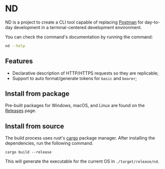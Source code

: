 # ND

ND is a project to create a CLI tool capable of replacing [Postman](https://github.com/postmanlabs) for day-to-day development in a terminal-centered development environment.

You can check the command's documentation by running the command:

```sh
nd --help
```

Features
--------

- Declarative description of HTTP/HTTPS requests so they are replicable;
- Support to auto format/generate tokens for `basic` and `bearer`;

Install from package
--------------------

Pre-built packages for Windows, macOS, and Linux are found on the
[Releases](https://github.com/rosa-gabriel/nd/releases) page.

Install from source
-------------------

The build process uses rust's [cargo](https://doc.rust-lang.org/cargo/) package manager.
After installing the dependencies, run the following command.

    cargo build --release

This will generate the executable for the current OS in `./target/release/nd`.
